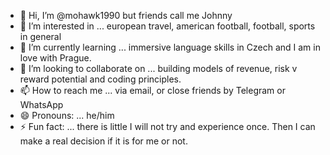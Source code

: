 - 👋 Hi, I’m @mohawk1990 but friends call me Johnny
- 👀 I’m interested in ... european travel, american football, football, sports in general
- 🌱 I’m currently learning ... immersive language skills in Czech and I am in love with Prague.
- 💞️ I’m looking to collaborate on ... building models of revenue, risk v reward potential and coding principles.
- 📫 How to reach me ... via email, or close friends by Telegram or WhatsApp
- 😄 Pronouns: ... he/him
- ⚡ Fun fact: ... there is little I will not try and experience once. Then I can make a real decision if it is for me or not.

<!---
mohawk1990/mohawk1990 is a ✨ special ✨ repository because its `README.md` (this file) appears on your GitHub profile.
You can click the Preview link to take a look at your changes.
--->
